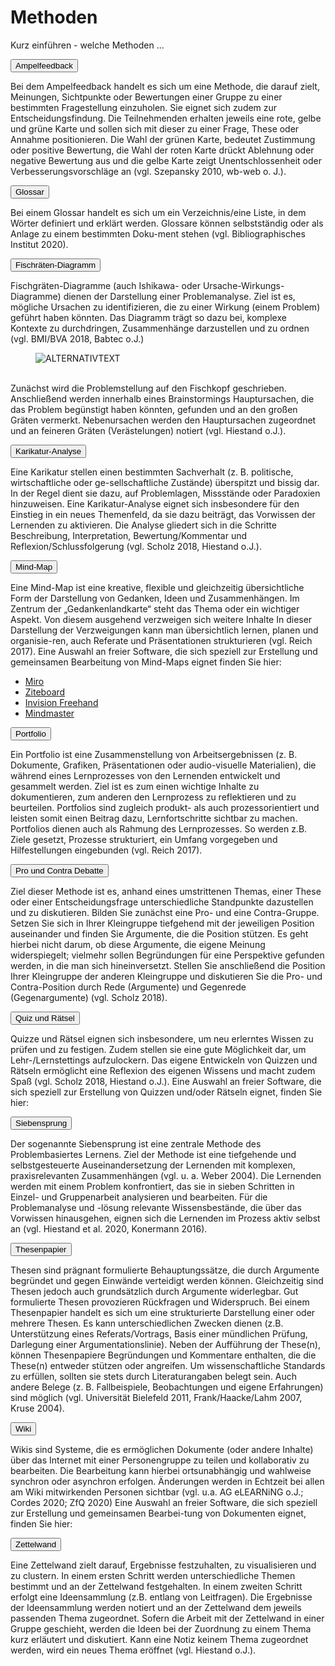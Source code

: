 # Methoden
<link rel="stylesheet" href="https://cdnjs.cloudflare.com/ajax/libs/font-awesome/4.7.0/css/font-awesome.min.css">

Kurz einführen - welche Methoden ...

<div>
  <button class="accordion">Ampelfeedback</button>
  <div class="panel">
    <p>
      Bei dem Ampelfeedback handelt es sich um eine Methode, die darauf zielt, Meinungen, Sichtpunkte oder Bewertungen einer Gruppe zu einer bestimmten Fragestellung einzuholen. Sie  eignet sich zudem zur Entscheidungsfindung.  Die Teilnehmenden erhalten jeweils eine rote, gelbe und grüne Karte und sollen sich mit dieser zu einer Frage, These oder Annahme positionieren.  Die Wahl der grünen Karte, bedeutet Zustimmung oder positive Bewertung, die Wahl der roten Karte drückt Ablehnung oder negative Bewertung aus und die gelbe Karte zeigt Unentschlossenheit oder Verbesserungsvorschläge an (vgl. Szepansky 2010, wb-web o. J.).
    </p>
  </div>
  <button class="accordion">Glossar</button>
  <div class="panel">
    <p>
      Bei einem Glossar handelt es sich um ein Verzeichnis/eine Liste, in dem Wörter definiert und erklärt werden. Glossare können selbstständig oder als Anlage zu einem bestimmten Doku-ment stehen (vgl. Bibliographisches Institut 2020).
      <figure style="align:middle;">
    </p>
  </div>
  <button class="accordion">Fischräten-Diagramm</button>
  <div class="panel">
    <p>
      Fischgräten-Diagramme (auch Ishikawa- oder Ursache-Wirkungs-Diagramme) dienen der Darstellung einer Problemanalyse. Ziel ist es, mögliche Ursachen zu identifizieren, die zu einer Wirkung (einem Problem) geführt haben könnten. Das Diagramm trägt so dazu bei, komplexe Kontexte zu durchdringen, Zusammenhänge darzustellen und zu ordnen (vgl. BMI/BVA 2018, Babtec o.J.) 
      <br>
      <figure>
  <img src="images/Fischgrätdiagramm.svg" alt="ALTERNATIVTEXT" title="Abbildung eines Fischskeletts mit beschrifteten Gräten">
      </figure>
        <br>
      Zunächst wird die Problemstellung auf den Fischkopf geschrieben. Anschließend werden innerhalb eines Brainstormings Hauptursachen, die das Problem begünstigt haben könnten, gefunden und an den großen Gräten vermerkt. Nebenursachen  werden den Hauptursachen zugeordnet und an feineren Gräten (Verästelungen) notiert (vgl. Hiestand o.J.).
    </p>
  </div>
  <button class="accordion">Karikatur-Analyse</button>
  <div class="panel">
    <p>
      Eine Karikatur stellen einen bestimmten Sachverhalt (z. B. politische, wirtschaftliche oder ge-sellschaftliche Zustände) überspitzt und bissig dar. In der Regel dient sie dazu, auf Problemlagen, Missstände oder Paradoxien hinzuweisen. Eine Karikatur-Analyse eignet sich insbesondere für den Einstieg in ein neues Themenfeld, da sie dazu beiträgt, das Vorwissen der Lernenden zu aktivieren. Die Analyse gliedert sich in die Schritte Beschreibung, Interpretation, Bewertung/Kommentar und Reflexion/Schlussfolgerung (vgl. Scholz 2018,  Hiestand o.J.). 
    </p>
  </div>
  <button class="accordion">Mind-Map</button>
  <div class="panel">
    <p>
      Eine Mind-Map ist eine kreative, flexible und gleichzeitig übersichtliche Form der Darstellung von Gedanken, Ideen und Zusammenhängen. Im Zentrum der „Gedankenlandkarte“ steht das Thema oder ein wichtiger Aspekt. Von diesem ausgehend verzweigen sich weitere Inhalte In dieser Darstellung der Verzweigungen kann man übersichtlich lernen, planen und organisie-ren, auch Referate und Präsentationen strukturieren (vgl. Reich 2017).
Eine Auswahl an freier Software, die sich speziell zur Erstellung und gemeinsamen Bearbeitung von Mind-Maps eignet finden Sie hier:
      <ul>
        <li><a href="https://miro.com/" target="_blank">Miro</a></li>
        <li><a href="https://app.ziteboard.com/" target="_blank">Ziteboard</a></li>
        <li><a href="https://www.invisionapp.com/" target="_blank">Invision Freehand</a></li>
        <li><a href="https://www.mindmeister.com" target="_blank">Mindmaster</a></li>
</ul>
    </p>
  </div>
  <button class="accordion">Portfolio</button>
  <div class="panel">
    <p>
      Ein Portfolio ist eine Zusammenstellung von Arbeitsergebnissen (z. B. Dokumente, Grafiken, Präsentationen oder audio-visuelle Materialien), die während eines Lernprozesses von den Lernenden entwickelt und gesammelt werden. Ziel ist es zum einen wichtige Inhalte zu dokumentieren, zum anderen den Lernprozess zu reflektieren und zu beurteilen. Portfolios sind zugleich produkt- als auch prozessorientiert und leisten somit einen Beitrag dazu, Lernfortschritte sichtbar zu machen. Portfolios dienen auch als Rahmung des Lernprozesses. So werden z.B. Ziele gesetzt, Prozesse strukturiert, ein Umfang vorgegeben und Hilfestellungen eingebunden (vgl. Reich 2017).
    </p>
  </div>
  <button class="accordion">Pro und Contra Debatte</button>
  <div class="panel">
    <p>
      Ziel dieser Methode ist es, anhand eines umstrittenen Themas, einer These oder einer Entscheidungsfrage unterschiedliche Standpunkte dazustellen und zu diskutieren. 
Bilden Sie zunächst eine Pro- und eine Contra-Gruppe. Setzen Sie sich in Ihrer Kleingruppe tiefgehend mit der jeweiligen Position auseinander und finden Sie Argumente, die die Position stützen. Es geht hierbei nicht darum, ob diese Argumente, die eigene Meinung widerspiegelt; vielmehr sollen Begründungen für eine Perspektive gefunden werden, in die man sich hineinversetzt. Stellen Sie anschließend die Position Ihrer Kleingruppe der anderen Kleingruppe und diskutieren Sie die Pro- und Contra-Position durch Rede (Argumente) und Gegenrede (Gegenargumente) (vgl. Scholz 2018).
    </p>
 </div>
  <button class="accordion">Quiz und Rätsel</button>
  <div class="panel">
    <p>
      Quizze und Rätsel eignen sich insbesondere, um neu erlerntes Wissen zu prüfen und zu festigen. Zudem stellen sie eine gute Möglichkeit dar, um Lehr-/Lernstettings aufzulockern. Das eigene Entwickeln von Quizzen und Rätseln ermöglicht eine Reflexion des eigenen Wissens und macht zudem Spaß (vgl. Scholz 2018, Hiestand o.J.).
Eine Auswahl an freier Software, die sich speziell zur Erstellung von Quizzen und/oder Rätseln eignet, finden Sie hier:
   </p>
 </div>
  <button class="accordion">Siebensprung</button>
  <div class="panel">
    <p>
      Der sogenannte Siebensprung ist eine zentrale Methode des Problembasiertes Lernens. Ziel der Methode ist eine tiefgehende und selbstgesteuerte Auseinandersetzung der Lernenden mit komplexen, praxisrelevanten Zusammenhängen (vgl. u. a. Weber 2004). Die Lernenden werden mit einem Problem konfrontiert, das sie in sieben Schritten in Einzel- und Gruppenarbeit analysieren und bearbeiten. Für die Problemanalyse und -lösung relevante Wissensbestände, die über das Vorwissen hinausgehen, eignen sich die Lernenden im Prozess aktiv selbst an (vgl. Hiestand et al. 2020, Konermann 2016).
      </p>
 </div>
  <button class="accordion">Thesenpapier</button>
  <div class="panel">
    <p>
      Thesen sind prägnant formulierte Behauptungssätze, die durch Argumente begründet und gegen Einwände verteidigt werden können. Gleichzeitig sind Thesen jedoch auch grundsätzlich durch Argumente widerlegbar. Gut formulierte Thesen provozieren Rückfragen und Widerspruch.
Bei einem Thesenpapier handelt es sich um eine strukturierte Darstellung einer oder mehrere Thesen. Es kann unterschiedlichen Zwecken dienen (z.B. Unterstützung eines Referats/Vortrags, Basis einer mündlichen Prüfung, Darlegung einer Argumentationslinie).  
Neben der Aufführung der These(n), können Thesenpapiere Begründungen und Kommentare enthalten, die die These(n) entweder stützen oder angreifen. Um wissenschaftliche Standards zu erfüllen, sollten sie stets durch Literaturangaben belegt sein. Auch andere Belege (z. B. Fallbeispiele, Beobachtungen und eigene Erfahrungen) sind möglich (vgl. Universität Bielefeld 2011, Frank/Haacke/Lahm 2007, Kruse 2004).
      </p>
 </div>
  <button class="accordion">Wiki</button>
  <div class="panel">
    <p>
      Wikis sind Systeme, die es ermöglichen Dokumente (oder andere Inhalte) über das Internet mit einer Personengruppe zu teilen und kollaborativ zu bearbeiten. Die Bearbeitung kann hierbei ortsunabhängig und wahlweise synchron oder asynchron erfolgen. Änderungen werden in Echtzeit bei allen am Wiki mitwirkenden Personen sichtbar (vgl. u.a. AG eLEARNiNG o.J.; Cordes 2020; ZfQ 2020)
Eine Auswahl an freier Software, die sich speziell zur Erstellung und gemeinsamen Bearbei-tung von Dokumenten eignet, finden Sie hier:
      </p>
 </div>
  <button class="accordion">Zettelwand</button>
  <div class="panel">
    <p>
      Eine Zettelwand zielt darauf, Ergebnisse festzuhalten, zu visualisieren und zu clustern. In einem ersten Schritt werden unterschiedliche Themen bestimmt und an der Zettelwand festgehalten. In einem zweiten Schritt erfolgt eine Ideensammlung (z.B. entlang von Leitfragen). Die Ergebnisse der Ideensammlung werden notiert und an der Zettelwand dem jeweils passenden Thema zugeordnet. Sofern die Arbeit mit der Zettelwand in einer Gruppe geschieht, werden die Ideen bei der Zuordnung zu einem Thema kurz erläutert und diskutiert. Kann eine Notiz keinem Thema zugeordnet werden, wird ein neues Thema eröffnet (vgl. Hiestand o.J.).
  </div>
</div>

<script>
  /* accordion script */
  var acc = document.getElementsByClassName("accordion");
  for (var i = 0; i < acc.length; i++) {
    acc[i].addEventListener("click", function() {
      var panel = this.nextElementSibling;
      /* if panel already open */
      if (panel.style.maxHeight) {
        this.classList.toggle('activeA', false);
        panel.style.maxHeight = null;
        return;
      }
      /* else */
      for (var j = 0; j < acc.length; j++) {
        acc[j].classList.toggle('activeA', false)
        var p = acc[j].nextElementSibling;
        p.style.maxHeight = null;
      }
      this.classList.toggle('activeA', true);
      panel.style.maxHeight = panel.scrollHeight + "px";
    });
  }
</script>
